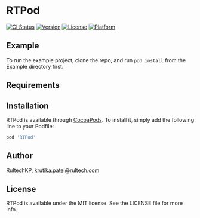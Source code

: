 # RTPod

[![CI Status](https://img.shields.io/travis/RultechKP/RTPod.svg?style=flat)](https://travis-ci.org/RultechKP/RTPod)
[![Version](https://img.shields.io/cocoapods/v/RTPod.svg?style=flat)](https://cocoapods.org/pods/RTPod)
[![License](https://img.shields.io/cocoapods/l/RTPod.svg?style=flat)](https://cocoapods.org/pods/RTPod)
[![Platform](https://img.shields.io/cocoapods/p/RTPod.svg?style=flat)](https://cocoapods.org/pods/RTPod)

## Example

To run the example project, clone the repo, and run `pod install` from the Example directory first.

## Requirements

## Installation

RTPod is available through [CocoaPods](https://cocoapods.org). To install
it, simply add the following line to your Podfile:

```ruby
pod 'RTPod'
```

## Author

RultechKP, krutika.patel@rultech.com

## License

RTPod is available under the MIT license. See the LICENSE file for more info.
